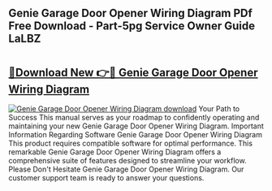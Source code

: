 ## Genie Garage Door Opener Wiring Diagram PDf Free Download - Part-5pg Service Owner Guide LaLBZ

# <h2><a href="http://dfme8bv.blite.top/?on=Genie+Garage+Door+Opener+Wiring+Diagram">🔗Download New 👉🔴 Genie Garage Door Opener Wiring Diagram</a></h2>

[![Genie Garage Door Opener Wiring Diagram download](https://i.imgur.com/lujVjoI.png)](http://dfme8bv.blite.top/?on=Genie+Garage+Door+Opener+Wiring+Diagram)
Your Path to Success This manual serves as your roadmap to confidently operating and maintaining your new Genie Garage Door Opener Wiring Diagram. Important Information Regarding Software Genie Garage Door Opener Wiring Diagram This product requires compatible software for optimal performance. This remarkable Genie Garage Door Opener Wiring Diagram offers a comprehensive suite of features designed to streamline your workflow. Please Don't Hesitate Genie Garage Door Opener Wiring Diagram. Our customer support team is ready to answer your questions.

